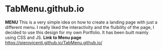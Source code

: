 # TabMenu.github.io

**MENU**
This is a very simple idea on how to create a landing page with just a different menu.
I really liked the interactivity and the fluibility of the page, I decided to use this design for my own Portfolio. 
It has been built mainly using CSS and JS.
**Link to Menu page**
https://pierovicenti.github.io/TabMenu.github.io/
